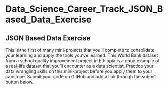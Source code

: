 # Data_Science_Career_Track_JSON_Based_Data_Exercise

## JSON Based Data Exercise

This is the first of many mini-projects that you’ll complete to consolidate your learning and apply the tools you’ve learned. This World Bank dataset from a school quality improvement project in Ethiopia is a good example of a real-life dataset that you’ll encounter as a data scientist. Practice your data wrangling skills on this mini-project before you apply them to your capstone. Submit your code on GitHub and add a link through the submit button below. 

